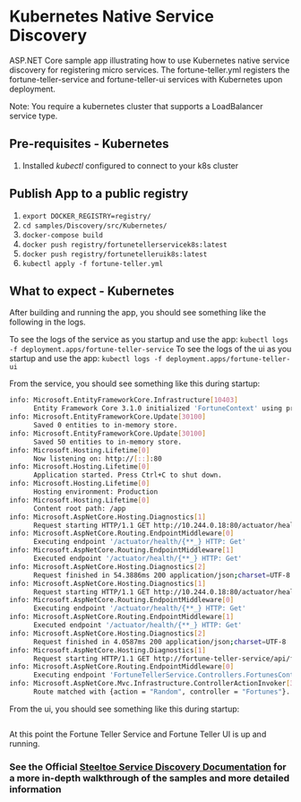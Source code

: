 # Kubernetes Native Service Discovery

ASP.NET Core sample app illustrating how to use Kubernetes native service discovery for registering micro services. The fortune-teller.yml registers the fortune-teller-service and fortune-teller-ui services with Kubernetes upon deployment.

Note: You require a kubernetes cluster that supports a LoadBalancer service type.

## Pre-requisites - Kubernetes

1. Installed *kubectl* configured to connect to your k8s cluster

## Publish App to a public registry

1. `export DOCKER_REGISTRY=registry/`
1. `cd samples/Discovery/src/Kubernetes/`
1. `docker-compose build`
1. `docker push registry/fortunetellerservicek8s:latest`
1. `docker push registry/fortunetelleruik8s:latest`
1. `kubectl apply -f fortune-teller.yml`

## What to expect - Kubernetes

After building and running the app, you should see something like the following in the logs.

To see the logs of the service as you startup and use the app: `kubectl logs -f deployment.apps/fortune-teller-service`
To see the logs of the ui as you startup and use the app: `kubectl logs -f deployment.apps/fortune-teller-ui`

From the service, you should see something like this during startup:

```bash
info: Microsoft.EntityFrameworkCore.Infrastructure[10403]
      Entity Framework Core 3.1.0 initialized 'FortuneContext' using provider 'Microsoft.EntityFrameworkCore.InMemory' with options: StoreName=Fortunes 
info: Microsoft.EntityFrameworkCore.Update[30100]
      Saved 0 entities to in-memory store.
info: Microsoft.EntityFrameworkCore.Update[30100]
      Saved 50 entities to in-memory store.
info: Microsoft.Hosting.Lifetime[0]
      Now listening on: http://[::]:80
info: Microsoft.Hosting.Lifetime[0]
      Application started. Press Ctrl+C to shut down.
info: Microsoft.Hosting.Lifetime[0]
      Hosting environment: Production
info: Microsoft.Hosting.Lifetime[0]
      Content root path: /app
info: Microsoft.AspNetCore.Hosting.Diagnostics[1]
      Request starting HTTP/1.1 GET http://10.244.0.18:80/actuator/health/liveness  
info: Microsoft.AspNetCore.Routing.EndpointMiddleware[0]
      Executing endpoint '/actuator/health/{**_} HTTP: Get'
info: Microsoft.AspNetCore.Routing.EndpointMiddleware[1]
      Executed endpoint '/actuator/health/{**_} HTTP: Get'
info: Microsoft.AspNetCore.Hosting.Diagnostics[2]
      Request finished in 54.3886ms 200 application/json;charset=UTF-8
info: Microsoft.AspNetCore.Hosting.Diagnostics[1]
      Request starting HTTP/1.1 GET http://10.244.0.18:80/actuator/health/readiness  
info: Microsoft.AspNetCore.Routing.EndpointMiddleware[0]
      Executing endpoint '/actuator/health/{**_} HTTP: Get'
info: Microsoft.AspNetCore.Routing.EndpointMiddleware[1]
      Executed endpoint '/actuator/health/{**_} HTTP: Get'
info: Microsoft.AspNetCore.Hosting.Diagnostics[2]
      Request finished in 4.0587ms 200 application/json;charset=UTF-8
info: Microsoft.AspNetCore.Hosting.Diagnostics[1]
      Request starting HTTP/1.1 GET http://fortune-teller-service/api/fortunes/random  
info: Microsoft.AspNetCore.Routing.EndpointMiddleware[0]
      Executing endpoint 'FortuneTellerService.Controllers.FortunesController.Random (Fortune-Teller-Service)'
info: Microsoft.AspNetCore.Mvc.Infrastructure.ControllerActionInvoker[3]
      Route matched with {action = "Random", controller = "Fortunes"}. Executing controller action with signature FortuneTellerService.Models.Fortune Random() on controller FortuneTellerService.Controllers.FortunesController (Fortune-Teller-Service).
```

From the ui, you should see something like this during startup:

```bash

```

At this point the Fortune Teller Service and Fortune Teller UI is up and running.

### See the Official [Steeltoe Service Discovery Documentation](https://steeltoe.io/docs/steeltoe-service-discovery) for a more in-depth walkthrough of the samples and more detailed information

